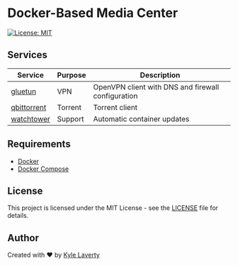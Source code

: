 # Docker-Based Media Center

[![License: MIT](https://img.shields.io/badge/License-MIT-yellow.svg)](https://github.com/kylelaverty/docker-media-center/blob/main/LICENSE)

## Services

| Service                                          | Purpose | Description                                        |
| ------------------------------------------------ | ------- | -------------------------------------------------- |
| [gluetun](https://github.com/qdm12/gluetun)      | VPN     | OpenVPN client with DNS and firewall configuration |
| [qbittorrent](https://www.qbittorrent.org/)      | Torrent | Torrent client                                     |
| [watchtower](https://containrrr.dev/watchtower/) | Support | Automatic container updates                        |

## Requirements

- [Docker](https://docs.docker.com/engine/install/)
- [Docker Compose](https://docs.docker.com/compose/install/)

## License

This project is licensed under the MIT License - see the [LICENSE](LICENSE) file for details.

## Author

Created with :heart: by [Kyle Laverty](https://github.com/kylelaverty)
